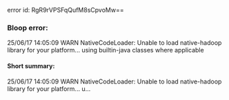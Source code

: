 error id: RgR9rVPSFqQufM8sCpvoMw==
### Bloop error:

25/06/17 14:05:09 WARN NativeCodeLoader: Unable to load native-hadoop library for your platform... using builtin-java classes where applicable
#### Short summary: 

25/06/17 14:05:09 WARN NativeCodeLoader: Unable to load native-hadoop library for your platform... u...